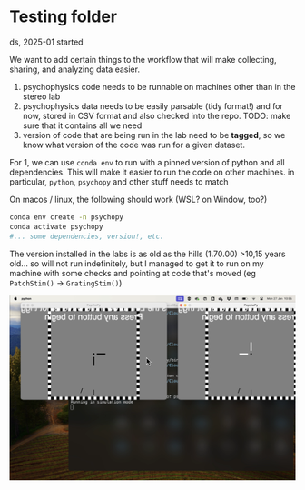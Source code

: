 # Testing folder 

ds, 2025-01 started

We want to add certain things to the workflow that will make collecting, sharing, and analyzing data easier.

1. psychophysics code needs to be runnable on machines other than in the stereo lab
2. psychophysics data needs to be easily parsable (tidy format!) and for now, stored in CSV format and also checked into the repo. TODO: make sure that it contains all we need
3. version of code that are being run in the lab need to be **tagged**, so we know what version of the code was run for a given dataset.

For 1, we can use `conda env` to run with a pinned version of python and all dependencies. This will make it easier to run the code on other machines. in particular, ``python``, ``psychopy`` and other stuff needs to match

On macos / linux, the following should work (WSL? on Window, too?)

```bash
conda env create -n psychopy 
conda activate psychopy
#... some dependencies, version!, etc.
```

The version installed in the labs is as old as the hills (1.70.00) >10,15 years old... so will not run indefinitely, but I managed to get it to run on my machine with some checks and pointing at code that's moved (eg `PatchStim()` -> `GratingStim()`)

![example screen capture](./stim-psychopy-demo-mode.png)